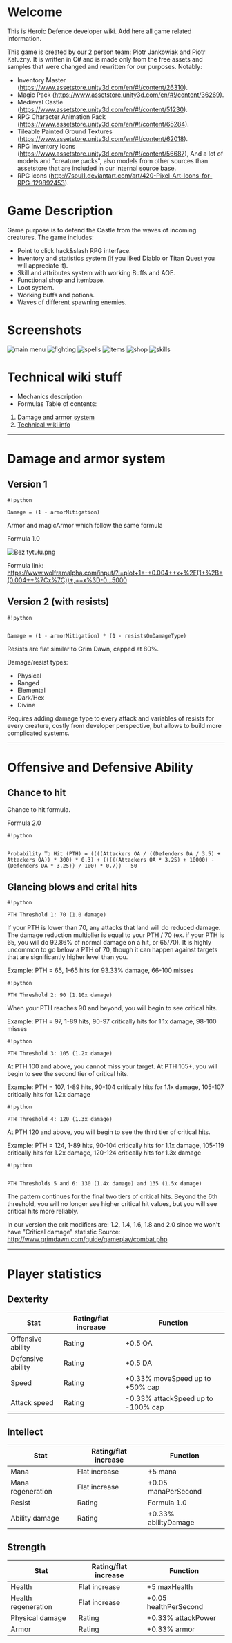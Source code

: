 # Welcome
This is Heroic Defence developer wiki. Add here all game related information.

This game is created by our 2 person team: Piotr Jankowiak and Piotr Kałużny. It is written in C# and is made only from the free assets and samples that were changed and rewritten for our purposes.
Notably:
- Inventory Master (https://www.assetstore.unity3d.com/en/#!/content/26310).
- Magic Pack (https://www.assetstore.unity3d.com/en/#!/content/36269).
- Medieval Castle (https://www.assetstore.unity3d.com/en/#!/content/51230).
- RPG Character Animation Pack (https://www.assetstore.unity3d.com/en/#!/content/65284).
- Tileable Painted Ground Textures (https://www.assetstore.unity3d.com/en/#!/content/62018).
- RPG Inventory Icons (https://www.assetstore.unity3d.com/en/#!/content/56687),
And a lot of models and "creature packs", also models from other sources than assetstore that are included in our internal source base.
- RPG icons (http://7soul1.deviantart.com/art/420-Pixel-Art-Icons-for-RPG-129892453).

# Game Description #
Game purpose is to defend the Castle from the waves of incoming creatures. The game includes:
- Point to click hack&slash RPG interface.
- Inventory and statistics system (if you liked Diablo or Titan Quest you will appreciate it).
- Skill and attributes system with working Buffs and AOE.
- Functional shop and itembase.
- Loot system.
- Working buffs and potions.
- Waves of different spawning enemies.

# Screenshots #
![main menu](https://raw.githubusercontent.com/grael2/HeroicDefence/master/Screenshots/6.png)
![fighting](https://raw.githubusercontent.com/grael2/HeroicDefence/master/Screenshots/1.png)
![spells](https://raw.githubusercontent.com/grael2/HeroicDefence/master/Screenshots/2.png)
![items](https://raw.githubusercontent.com/grael2/HeroicDefence/master/Screenshots/3.png)
![shop](https://raw.githubusercontent.com/grael2/HeroicDefence/master/Screenshots/4.png)
![skills](https://raw.githubusercontent.com/grael2/HeroicDefence/master/Screenshots/5.png)


# Technical wiki stuff #
* Mechanics description
* Formulas
Table of contents:

1. [Damage and armor system](#markdown-header-damage-and-armor-system)
2. [Technical wiki info](#markdown-header-wiki-features)
***

# Damage and armor system #

## Version 1 ##
```
#!python

Damage = (1 - armorMitigation)
```

Armor and magicArmor which follow the same formula

Formula 1.0

![Bez tytułu.png](http://i.imgur.com/AfXAFDf.png)

Formula link:   
https://www.wolframalpha.com/input/?i=plot+1+-+0.004++x+%2F(1+%2B+(0.004++%7Cx%7C))+,++x%3D-0...5000 

## Version 2 (with resists)  

```
#!python


Damage = (1 - armorMitigation) * (1 - resistsOnDamageType)
```


Resists are flat similar to Grim Dawn, capped at 80%.

Damage/resist types:
* Physical
* Ranged
* Elemental
* Dark/Hex
* Divine

Requires adding damage type to every attack and variables of resists for every creature, costly from developer perspective, but allows to build more complicated systems.
***
# Offensive and Defensive Ability #

## Chance to hit ##
Chance to hit formula.

Formula 2.0
```
#!python


Probability To Hit (PTH) = ((((Attackers OA / ((Defenders DA / 3.5) + Attackers OA)) * 300) * 0.3) + (((((Attackers OA * 3.25) + 10000) - (Defenders DA * 3.25)) / 100) * 0.7)) - 50

```
## Glancing blows and crital hits ##

```
#!python

PTH Threshold 1: 70 (1.0 damage)
```


If your PTH is lower than 70, any attacks that land will do reduced damage. The damage reduction multiplier is equal to your PTH / 70 (ex. if your PTH is 65, you will do 92.86% of normal damage on a hit, or 65/70). It is highly uncommon to go below a PTH of 70, though it can happen against targets that are significantly higher level than you.

Example: PTH = 65, 1-65 hits for 93.33% damage, 66-100 misses


```
#!python

PTH Threshold 2: 90 (1.10x damage)
```


When your PTH reaches 90 and beyond, you will begin to see critical hits.

Example: PTH = 97, 1-89 hits, 90-97 critically hits for 1.1x damage, 98-100 misses


```
#!python

PTH Threshold 3: 105 (1.2x damage)
```


At PTH 100 and above, you cannot miss your target. At PTH 105+, you will begin to see the second tier of critical hits.

Example: PTH = 107, 1-89 hits, 90-104 critically hits for 1.1x damage, 105-107 critically hits for 1.2x damage


```
#!python

PTH Threshold 4: 120 (1.3x damage)
```


At PTH 120 and above, you will begin to see the third tier of critical hits.

Example: PTH = 124, 1-89 hits, 90-104 critically hits for 1.1x damage, 105-119 critically hits for 1.2x damage, 120-124 critically hits for 1.3x damage

```
#!python


PTH Thresholds 5 and 6: 130 (1.4x damage) and 135 (1.5x damage)
```


The pattern continues for the final two tiers of critical hits. Beyond the 6th threshold, you will no longer see higher critical hit values, but you will see critical hits more reliably.

In our version the crit modifiers are: 1.2, 1.4, 1.6, 1.8 and 2.0 since we won't have "Critical damage" statistic
Source: http://www.grimdawn.com/guide/gameplay/combat.php 

***
# Player statistics #

## Dexterity ##

| Stat | Rating/flat increase | Function |
|------|----------------------|----------|
|Offensive ability| Rating | +0.5 OA  |
|Defensive ability| Rating | +0.5 DA  |
|Speed | Rating | +0.33% moveSpeed up to +50% cap |
|Attack speed | Rating |-0.33% attackSpeed up to -100% cap |

## Intellect ##

| Stat | Rating/flat increase | Function |
|------|----------------------|----------|
| Mana | Flat increase | +5 mana|
| Mana regeneration | Flat increase | +0.05 manaPerSecond | 
| Resist | Rating | Formula 1.0 |
| Ability damage | Rating | +0.33% abilityDamage |


## Strength ##

| Stat | Rating/flat increase | Function |
|------|----------------------|----------|
| Health  | Flat increase | +5 maxHealth |
| Health regeneration | Flat increase | +0.05 healthPerSecond |
|Physical damage  | Rating | +0.33% attackPower |
| Armor  | Rating | +0.33% armor |

